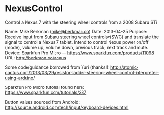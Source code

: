 NexusControl
============

Control a Nexus 7 with the steering wheel controls from a 2008 Subaru STi


Name:      Mike Berkman (mike@berkman.co)
Date:      2013-04-25
Purpose:   Receive input from Subaru steering wheel controlsv(SWC) and translate the signal to control a Nexus 7 tablet.
           Intend to control Nexus power on/off (mode), volume up, volume down, previous track, next track and mute.
Device:    Sparkfun Pro Micro -- https://www.sparkfun.com/products/11098
URL:       http://berkman.co/nexus
    
Some code/guidance borrowed from Yuri (thanks!): 
http://atomic-cactus.com/2013/03/29/resistor-ladder-steering-wheel-control-interpreter-using-arduino/

Sparkfun Pro Micro tutorial found here:
https://www.sparkfun.com/tutorials/337
   
Button values sourced from Android:
http://source.android.com/tech/input/keyboard-devices.html
